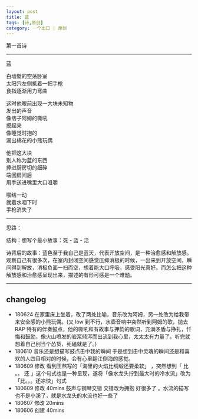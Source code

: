 ```yaml
---
layout: post
title: 蓝
tags: [诗,原创]
category: 一个出口 | 原创
---
```


第一首诗

---
蓝
 
白墙壁的空荡卧室    
太阳穴左侧抵着一把手枪    
食指逐渐用力弯曲 
   
这时他眼前出现一大块未知物      
发出的声音        
像痞子阿姆的嘶吼       
摸起来    
像睡觉时抱的    
漏出棉花的小熊玩偶

他把这大块    
别人称为蓝的东西        
捧进厨房切的细碎    
端回房间后               
用手送进嘴里大口咀嚼               
    
喉结一动    
就着水咽下时    
手枪消失了

---

思路：

结构：想写个最小故事：死 - 蓝 - 活

诗背后的故事：蓝色至于我自己是蓝天，代表开放空间，是一种治愈感和解放感。观察自己有很多次，在室内封闭空间感觉压抑消极的时候，一出来到开放空间，瞬间得到解放，消极负面一扫而空，想着能大口呼吸，感受阳光真好。而怎么把这种解放感和治愈感呈现出来，描述的有形可感是一个难题。

---

## changelog

- 180624 在家里床上坐着，改了两处比喻，音乐改为阿姆，另一处改为给我带来安全感的小熊玩偶。(又 low 到不行，水壶音响中突然听到阿姆的歌，抛去 RAP 特有的伴奏鼓点，他的嘶吼和有故事与押韵的歌词，充满矛盾与挣扎，忏悔和鼓励，像火山喷发的岩浆倾泻而出流到我心里，太太太有力量了。听完就想着自己别当个怂货，死磕就是了。)
- 180610 音乐还是想描写鼓点击中我的瞬间 于是想到击中灵魂的瞬间还是和喜欢的人四目相对的时候，会有心里翻江倒海的感觉。
- 180609 修改 看到王熬写的「海里的火焰比绸缎还要柔软」 ，突然想到「 比 。。 还 」这个句式也是一种呈现，遂将「像水龙头拧到最大时的冷水流」改为「比。。。还凉快」句式
- 180609 修改 40mins 鼓声与钢琴交错 交错改为拥抱 好很多了 。水流的描写也不是小溪了，就是水龙头的水流也好一些了
- 180607 修改 20mins
- 180606 创建 40mins


